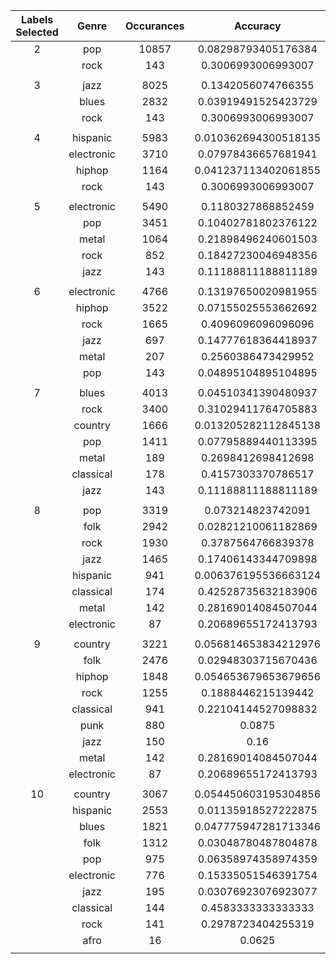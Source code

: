 


  

|Labels Selected|Genre|Occurances|Accuracy|
| :---: | :---: | :---: | :---: |
|2|pop|10857|0.08298793405176384|
||rock|143|0.3006993006993007|
|||||
|3|jazz|8025|0.1342056074766355|
||blues|2832|0.03919491525423729|
||rock|143|0.3006993006993007|
|||||
|4|hispanic|5983|0.010362694300518135|
||electronic|3710|0.07978436657681941|
||hiphop|1164|0.041237113402061855|
||rock|143|0.3006993006993007|
|||||
|5|electronic|5490|0.1180327868852459|
||pop|3451|0.10402781802376122|
||metal|1064|0.21898496240601503|
||rock|852|0.18427230046948356|
||jazz|143|0.11188811188811189|
|||||
|6|electronic|4766|0.13197650020981955|
||hiphop|3522|0.07155025553662692|
||rock|1665|0.4096096096096096|
||jazz|697|0.14777618364418937|
||metal|207|0.2560386473429952|
||pop|143|0.04895104895104895|
|||||
|7|blues|4013|0.04510341390480937|
||rock|3400|0.31029411764705883|
||country|1666|0.013205282112845138|
||pop|1411|0.07795889440113395|
||metal|189|0.2698412698412698|
||classical|178|0.4157303370786517|
||jazz|143|0.11188811188811189|
|||||
|8|pop|3319|0.073214823742091|
||folk|2942|0.02821210061182869|
||rock|1930|0.3787564766839378|
||jazz|1465|0.17406143344709898|
||hispanic|941|0.006376195536663124|
||classical|174|0.42528735632183906|
||metal|142|0.28169014084507044|
||electronic|87|0.20689655172413793|
|||||
|9|country|3221|0.056814653834212976|
||folk|2476|0.02948303715670436|
||hiphop|1848|0.054653679653679656|
||rock|1255|0.1888446215139442|
||classical|941|0.22104144527098832|
||punk|880|0.0875|
||jazz|150|0.16|
||metal|142|0.28169014084507044|
||electronic|87|0.20689655172413793|
|||||
|10|country|3067|0.054450603195304856|
||hispanic|2553|0.01135918527222875|
||blues|1821|0.047775947281713346|
||folk|1312|0.03048780487804878|
||pop|975|0.06358974358974359|
||electronic|776|0.15335051546391754|
||jazz|195|0.03076923076923077|
||classical|144|0.4583333333333333|
||rock|141|0.2978723404255319|
||afro|16|0.0625|
|||||
